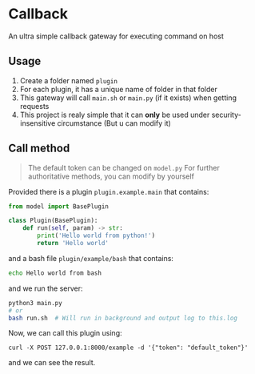 # Callback

An ultra simple callback gateway for executing command on host


## Usage

1. Create a folder named `plugin`
2. For each plugin, it has a unique name of folder in that folder
3. This gateway will call `main.sh` or `main.py` (if it exists) when getting requests
4. This project is realy simple that it can **only** be used under security-insensitive circumstance (But u can modify it)

## Call method

> The default token can be changed on `model.py`
> For further authoritative methods, you can modify by yourself

Provided there is a plugin `plugin.example.main` that contains:

```python
from model import BasePlugin

class Plugin(BasePlugin):
    def run(self, param) -> str:
        print('Hello world from python!')
        return 'Hello world'
```

and a bash file `plugin/example/bash` that contains:

```bash
echo Hello world from bash
```

and we run the server:

```bash
python3 main.py
# or
bash run.sh  # Will run in background and output log to this.log
```

Now, we can call this plugin using:

```
curl -X POST 127.0.0.1:8000/example -d '{"token": "default_token"}'
```

and we can see the result.
